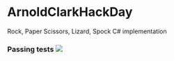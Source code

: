 # ArnoldClarkHackDay
Rock, Paper Scissors, Lizard, Spock C# implementation

### Passing tests ![](https://i.imgur.com/3VA8S6i.png)
